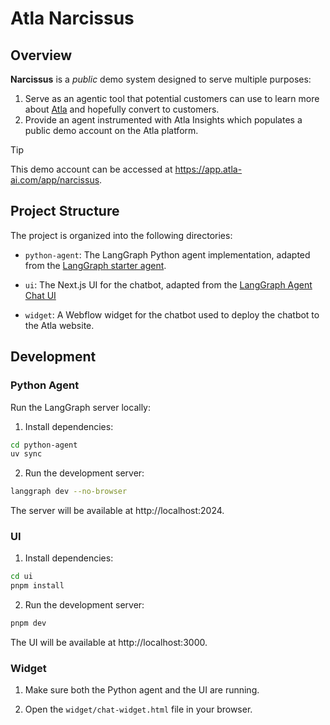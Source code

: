 # Atla Narcissus

## Overview

**Narcissus** is a _public_ demo system designed to serve multiple purposes:

1. Serve as an agentic tool that potential customers can use to learn more about [Atla](https://atla-ai.com) and hopefully convert to customers.
2. Provide an agent instrumented with Atla Insights which populates a public demo account on the Atla platform.

> [!TIP]
> This demo account can be accessed at https://app.atla-ai.com/app/narcissus.

## Project Structure

The project is organized into the following directories:

- `python-agent`: The LangGraph Python agent implementation, adapted from the [LangGraph starter agent](https://langchain-ai.github.io/langgraph/agents/agents/).

- `ui`: The Next.js UI for the chatbot, adapted from the [LangGraph Agent Chat UI](https://github.com/langchain-ai/agent-chat-ui)

- `widget`: A Webflow widget for the chatbot used to deploy the chatbot to the Atla website.

## Development

### Python Agent

Run the LangGraph server locally:

1. Install dependencies:

```bash
cd python-agent
uv sync
```

2. Run the development server:

```bash
langgraph dev --no-browser
```

The server will be available at http://localhost:2024.

### UI

1. Install dependencies:

```bash
cd ui
pnpm install
```

2. Run the development server:

```bash
pnpm dev
```

The UI will be available at http://localhost:3000.

### Widget

1. Make sure both the Python agent and the UI are running.

2. Open the `widget/chat-widget.html` file in your browser.
